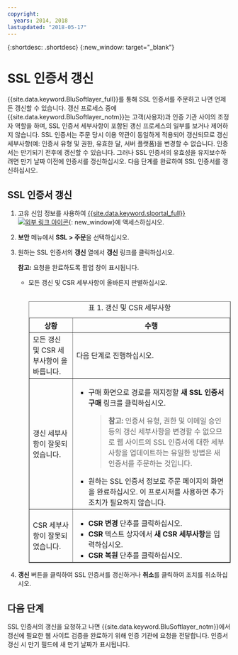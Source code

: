 ```yaml
---
copyright:
  years: 2014, 2018
lastupdated: "2018-05-17"
---
```


{:shortdesc: .shortdesc}
{:new_window: target="_blank"}

# SSL 인증서 갱신

{{site.data.keyword.BluSoftlayer_full}}를 통해 SSL 인증서를 주문하고 나면 언제든 갱신할 수 있습니다. 갱신 프로세스 중에 {{site.data.keyword.BluSoftlayer_notm}}는 고객(사용자)과 인증 기관 사이의 조정자 역할을 하며, SSL 인증서 세부사항이 포함된 갱신 프로세스의 일부를 보거나 제어하지 않습니다. SSL 인증서는 주문 당시 이용 약관이 동일하게 적용되어 갱신되므로 갱신 세부사항(예: 인증서 유형 및 권한, 유효한 달, 서버 플랫폼)을 변경할 수 없습니다. 인증서는 만기되기 전후에 갱신할 수 있습니다. 그러나 SSL 인증서의 유효성을 유지보수하려면 만기 날짜 이전에 인증서를 갱신하십시오. 다음 단계를 완료하여 SSL 인증서를 갱신하십시오.

## SSL 인증서 갱신

1. 고유 신임 정보를 사용하여 [{{site.data.keyword.slportal_full}} ![외부 링크 아이콘](../../icons/launch-glyph.svg "외부 링크 아이콘")](https://control.softlayer.com/){: new_window}에 액세스하십시오.
2. **보안** 메뉴에서 **SSL > 주문**을 선택하십시오.
3. 원하는 SSL 인증서의 **갱신** 열에서 **갱신** 링크를 클릭하십시오.

   **참고:** 요청을 완료하도록 팝업 창이 표시됩니다.  
   * 모든 갱신 및 CSR 세부사항이 올바른지 판별하십시오.<br /><br /><table border="1"><caption>표 1. 갱신 및 CSR 세부사항</caption><tr><th>상황</th><th>수행</th></tr><tr><td>모든 갱신 및 CSR 세부사항이 올바릅니다.</td><td>다음 단계로 진행하십시오.</td></tr><tr><td>갱신 세부사항이 잘못되었습니다.</td><td><ul><li>구매 화면으로 경로를 재지정할 <strong>새 SSL 인증서 구매</strong> 링크를 클릭하십시오.<br /><blockquote><strong>참고:</strong> 인증서 유형, 권한 및 이메일 승인 등의 갱신 세부사항을 변경할 수 없으므로 웹 사이트의 SSL 인증서에 대한 세부사항을 업데이트하는 유일한 방법은 새 인증서를 주문하는 것입니다.</blockquote></li><li>원하는 SSL 인증서 정보로 주문 페이지의 화면을 완료하십시오. 이 프로시저를 사용하면 추가 조치가 필요하지 않습니다.</li></ul></td></tr><tr><td>CSR 세부사항이 잘못되었습니다.</td><td><ul><li>**CSR 변경** 단추를 클릭하십시오.</li><li>**CSR** 텍스트 상자에서 **새 CSR 세부사항**을 입력하십시오.</li><li>**CSR 복원** 단추를 클릭하십시오.</li></ul></td></tr></table>
4. **갱신** 버튼을 클릭하여 SSL 인증서를 갱신하거나 **취소**를 클릭하여 조치를 취소하십시오.

## 다음 단계

SSL 인증서의 갱신을 요청하고 나면 {{site.data.keyword.BluSoftlayer_notm}}에서 갱신에 필요한 웹 사이트 검증을 완료하기 위해 인증 기관에 요청을 전달합니다. 인증서 갱신 시 만기 필드에 새 만기 날짜가 표시됩니다.
